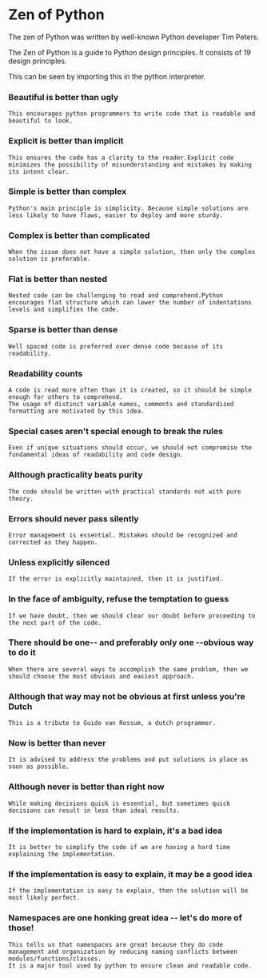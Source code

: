 # Zen of Python 

The zen of Python was written by well-known Python developer Tim Peters.

The Zen of Python is a guide to Python design principles. It consists of 19 design principles.

This can be seen by importing this in the python interpreter.

### Beautiful is better than ugly

    This encourages python programmers to write code that is readable and beautiful to look.

### Explicit is better than implicit

    This ensures the code has a clarity to the reader.Explicit code minimizes the possibility of misunderstanding and mistakes by making its intent clear.

### Simple is better than complex

    Python's main principle is simplicity. Because simple solutions are less likely to have flaws, easier to deploy and more sturdy.

### Complex is better than complicated

    When the issue does not have a simple solution, then only the complex solution is preferable.

### Flat is better than nested

    Nested code can be challenging to read and comprehend.Python encourages flat structure which can lower the number of indentations levels and simplifies the code.

### Sparse is better than dense

    Well spaced code is preferred over dense code because of its readability.

### Readability counts

    A code is read more often than it is created, so it should be simple enough for others to comprehend.
    The usage of distinct variable names, comments and standardized formatting are motivated by this idea.

### Special cases aren't special enough to break the rules

    Even if unique situations should occur, we should not compromise the fundamental ideas of readability and code design.

### Although practicality beats purity

    The code should be written with practical standards not with pure theory.

### Errors should never pass silently

    Error management is essential. Mistakes should be recognized and corrected as they happen.

### Unless explicitly silenced

    If the error is explicitly maintained, then it is justified.

### In the face of ambiguity, refuse the temptation to guess

    If we have doubt, then we should clear our doubt before proceeding to the next part of the code.

### There should be one-- and preferably only one  --obvious way  to do it

    When there are several ways to accomplish the same problem, then we should choose the most obvious and easiest approach.

### Although that way may not be obvious at first unless you're Dutch

    This is a tribute to Guido van Rossum, a dutch programmer.

### Now is better than never

    It is advised to address the problems and put solutions in place as soon as possible.

### Although never is better than right now

    While making decisions quick is essential, but sometimes quick decisions can result in less than ideal results.

### If the implementation is hard to explain, it's a bad idea

    It is better to simplify the code if we are having a hard time explaining the implementation.

### If the implementation is easy to explain, it may be a good idea

    If the implementation is easy to explain, then the solution will be most likely perfect.

### Namespaces are one honking great idea -- let's do more of those!

    This tells us that namespaces are great because they do code management and organization by reducing naming conflicts between modules/functions/classes.
    It is a major tool used by python to ensure clean and readable code.